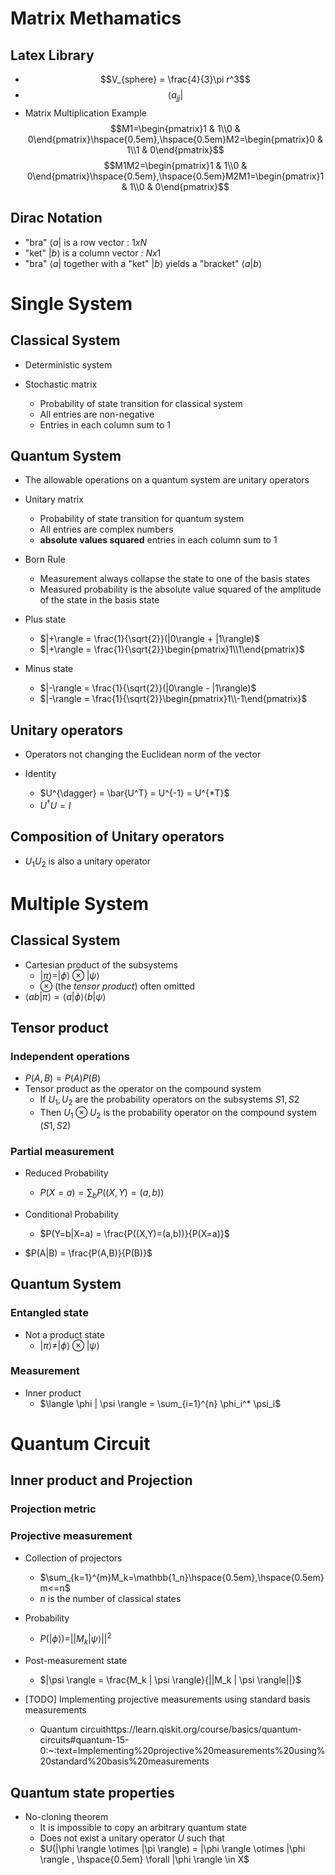 

# Matrix Methamatics

## Latex Library

- $$V_{sphere} = \frac{4}{3}\pi r^3$$
- $$\langle a_{jj}|$$
- Matrix Multiplication Example
$$M1=\begin{pmatrix}1 & 1\\0 & 0\end{pmatrix}\hspace{0.5em},\hspace{0.5em}M2=\begin{pmatrix}0 & 1\\1 & 0\end{pmatrix}$$
$$M1M2=\begin{pmatrix}1 & 1\\0 & 0\end{pmatrix}\hspace{0.5em},\hspace{0.5em}M2M1=\begin{pmatrix}1 & 1\\0 & 0\end{pmatrix}$$


## Dirac Notation

- "bra" $\langle a|$ is a row vector : $1xN$
- "ket" $|b \rangle$ is a column vector : $Nx1$
- "bra" $\langle a|$  together with a "ket" $|b \rangle$  yields a "bracket" $\langle a|b \rangle$

# Single System

## Classical System

- Deterministic system

- Stochastic matrix
    - Probability of state transition for classical system
    - All entries are non-negative
    - Entries in each column sum to 1


## Quantum System

- The allowable operations on a quantum system are unitary operators

- Unitary matrix
    - Probability of state transition for quantum system
    - All entries are complex numbers
    - **absolute values squared** entries in each column sum to 1

- Born Rule
    - Measurement always collapse the state to one of the basis states
    - Measured probability is the absolute value squared of the amplitude of the state in the basis state


- Plus state
    - $|+\rangle = \frac{1}{\sqrt{2}}(|0\rangle + |1\rangle)$
    - $|+\rangle = \frac{1}{\sqrt{2}}\begin{pmatrix}1\\1\end{pmatrix}$
- Minus state
    - $|-\rangle = \frac{1}{\sqrt{2}}(|0\rangle - |1\rangle)$
    - $|-\rangle = \frac{1}{\sqrt{2}}\begin{pmatrix}1\\-1\end{pmatrix}$

## Unitary operators

- Operators not changing the Euclidean norm of the vector

- Identity
    - $U^{\dagger} = \bar{U^T} = U^{-1} = U^{*T}$
    - $U^{\dagger}U = I$

## Composition of Unitary operators

- $U_1U_2$ is also a unitary operator


# Multiple System

## Classical System

- Cartesian product of the subsystems
    - $|\pi \rangle = |\phi \rangle \otimes |\psi \rangle$
    - $\otimes$ (the *tensor product*) often omitted
- $\langle ab|\pi \rangle = \langle a|\phi \rangle \langle b|\psi \rangle$

## Tensor product



### Independent operations

- $P(A,B) = P(A)P(B)$
- Tensor product as the operator on the compound system
    - If $U_1, U_2$ are the probability operators on the subsystems $S1, S2$
    - Then $U_1 \otimes U_2$ is the probability operator on the compound system $(S1, S2)$

### Partial measurement

- Reduced Probability
    - $P(X=a) = \sum_{b}P((X,Y)=(a,b))$
- Conditional Probability
    - $P(Y=b|X=a) = \frac{P((X,Y)=(a,b))}{P(X=a)}$

- $P(A|B) = \frac{P(A,B)}{P(B)}$


## Quantum System

### Entangled state

- Not a product state
    - $|\pi \rangle \neq |\phi \rangle \otimes |\psi \rangle$
    
### Measurement

- Inner product
    - $\langle \phi | \psi \rangle = \sum_{i=1}^{n} \phi_i^* \psi_i$


# Quantum Circuit

## Inner product and Projection

### Projection metric


### Projective measurement

- Collection of projectors
    - $\sum_{k=1}^{m}M_k=\mathbb{1_n}\hspace{0.5em},\hspace{0.5em}m<=n$
    - $n$ is the number of classical states
- Probability
    - $P(|\phi \rangle) = ||M_k | \psi \rangle||^2$
- Post-measurement state
    - $|\psi \rangle = \frac{M_k | \psi \rangle}{||M_k | \psi \rangle||}$

- [TODO] Implementing projective measurements using standard basis measurements
    - Quantum circuithttps://learn.qiskit.org/course/basics/quantum-circuits#quantum-15-0:~:text=Implementing%20projective%20measurements%20using%20standard%20basis%20measurements

## Quantum state properties

- No-cloning theorem
    - It is impossible to copy an arbitrary quantum state
    - Does not exist a unitary operator $U$ such that
    - $U(|\phi \rangle \otimes |\pi \rangle) = |\phi \rangle \otimes |\phi \rangle , \hspace{0.5em} \forall |\phi \rangle \in X$